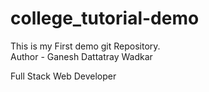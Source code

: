 # college_tutorial-demo
This is my First demo git Repository.
<br/>
Author - Ganesh Dattatray Wadkar

Full Stack Web Developer 